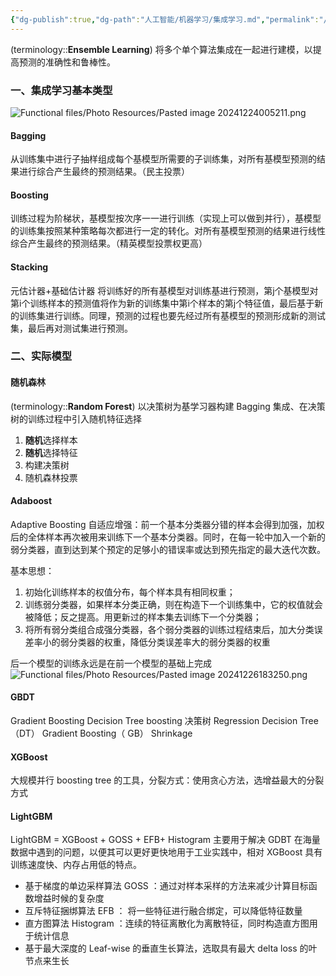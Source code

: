 ```yaml
---
{"dg-publish":true,"dg-path":"人工智能/机器学习/集成学习.md","permalink":"/人工智能/机器学习/集成学习/","dgPassFrontmatter":true,"noteIcon":"","created":"2024-08-05T22:38:25.000+08:00","updated":"2025-08-03T10:59:33.397+08:00"}
---
```


(terminology::**Ensemble Learning**)
将多个单个算法集成在一起进行建模，以提高预测的准确性和鲁棒性。
### 一、集成学习基本类型
![Functional files/Photo Resources/Pasted image 20241224005211.png](/img/user/Functional%20files/Photo%20Resources/Pasted%20image%2020241224005211.png)
#### Bagging
从训练集中进行子抽样组成每个基模型所需要的子训练集，对所有基模型预测的结果进行综合产生最终的预测结果。（民主投票）
#### Boosting
训练过程为阶梯状，基模型按次序一一进行训练（实现上可以做到并行），基模型的训练集按照某种策略每次都进行一定的转化。对所有基模型预测的结果进行线性综合产生最终的预测结果。（精英模型投票权更高）
#### Stacking
元估计器+基础估计器
将训练好的所有基模型对训练基进行预测，第j个基模型对第i个训练样本的预测值将作为新的训练集中第i个样本的第j个特征值，最后基于新的训练集进行训练。同理，预测的过程也要先经过所有基模型的预测形成新的测试集，最后再对测试集进行预测。
### 二、实际模型
#### 随机森林
(terminology::**Random Forest**)
以决策树为基学习器构建 Bagging 集成、在决策树的训练过程中引入随机特征选择
1. **随机**选择样本
2. **随机**选择特征
3. 构建决策树
4. 随机森林投票
#### Adaboost
Adaptive Boosting 自适应增强：前一个基本分类器分错的样本会得到加强，加权后的全体样本再次被用来训练下一个基本分类器。同时，在每一轮中加入一个新的弱分类器，直到达到某个预定的足够小的错误率或达到预先指定的最大迭代次数。

基本思想：
1. 初始化训练样本的权值分布，每个样本具有相同权重；
2. 训练弱分类器，如果样本分类正确，则在构造下一个训练集中，它的权值就会被降低；反之提高。用更新过的样本集去训练下一个分类器；
3. 将所有弱分类组合成强分类器，各个弱分类器的训练过程结束后，加大分类误差率小的弱分类器的权重，降低分类误差率大的弱分类器的权重

后一个模型的训练永远是在前一个模型的基础上完成
![Functional files/Photo Resources/Pasted image 20241226183250.png](/img/user/Functional%20files/Photo%20Resources/Pasted%20image%2020241226183250.png)
#### GBDT 
Gradient Boosting Decision Tree
boosting    决策树
Regression Decision Tree（DT）   Gradient Boosting（ GB）    Shrinkage
#### XGBoost 
大规模并行 boosting tree 的工具，分裂方式：使用贪心方法，选增益最大的分裂方式
#### LightGBM 
LightGBM = XGBoost + GOSS + EFB+ Histogram 
主要用于解决 GDBT 在海量数据中遇到的问题，以便其可以更好更快地用于工业实践中，相对 XGBoost 具有训练速度快、内存占用低的特点。

- 基于梯度的单边采样算法 GOSS ：通过对样本采样的方法来减少计算目标函数增益时候的复杂度
- 互斥特征捆绑算法 EFB  ： 将一些特征进行融合绑定，可以降低特征数量
- 直方图算法   Histogram ：连续的特征离散化为离散特征，同时构造直方图用于统计信息
- 基于最大深度的 Leaf-wise 的垂直生长算法，选取具有最大 delta loss 的叶节点来生长
